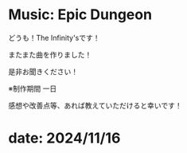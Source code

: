 # Music: Epic Dungeon

どうも！The Infinity'sです！

またまた曲を作りました！

是非お聞きください！

※制作期間 一日

<inf-audio
  data-audio="/article-2024/11/Epicdungeon/epicdungeon.m4a"
  data-img="/article-2024/11/epicdungeon/thumbnail.png"
  data-title="Epic Dungeon (The Infinity's)">
</inf-audio>

感想や改善点等、あれば教えていただけると幸いです！

# date: 2024/11/16
